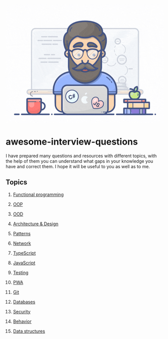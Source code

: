 <img src="developer.gif">

# awesome-interview-questions

I have prepared many questions and resources with different topics, with the help of them you can understand what gaps in your knowledge you have and correct them. I hope it will be useful to you as well as to me.

## Topics
1. [Functional programming](https://github.com/Khodyriev/awesome-interview-questions-master/blob/main/functional-programming.md)

2. [OOP](https://github.com/Khodyriev/awesome-interview-questions-master/blob/main/oop.md)

3. [OOD](https://github.com/Khodyriev/awesome-interview-questions-master/blob/main/ood.md)

4. [Architecture & Design](https://github.com/Khodyriev/awesome-interview-questions-master/blob/main/design.md)

5. [Patterns](https://github.com/Khodyriev/awesome-interview-questions-master/blob/main/patterns.md)

3. [Network](https://github.com/Khodyriev/awesome-interview-questions-master/blob/main/network.md)

4. [TypeScript](https://github.com/Khodyriev/awesome-interview-questions-master/blob/main/typescript.md)

5. [JavaScript](https://github.com/Khodyriev/awesome-interview-questions-master/blob/main/javascript.md)

6. [Testing](https://github.com/Khodyriev/awesome-interview-questions-master/blob/main/testing.md)

7. [PWA](https://github.com/Khodyriev/awesome-interview-questions-master/blob/main/pwa.md)

8. [Git](https://github.com/Khodyriev/awesome-interview-questions-master/blob/main/git.md)

9. [Databases](https://github.com/Khodyriev/awesome-interview-questions-master/blob/main/databases.md)

10. [Security](https://github.com/Khodyriev/awesome-interview-questions-master/blob/main/security.md)

11. [Behavior](https://github.com/Khodyriev/awesome-interview-questions-master/blob/main/behaviour.md)

12. [Data structures](https://github.com/Khodyriev/awesome-interview-questions-master/blob/main/data-structures.md)

